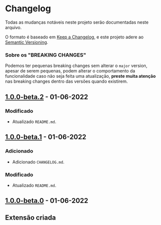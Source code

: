 # Changelog
Todas as mudanças notáveis neste projeto serão documentadas neste arquivo.

O formato é baseado em [Keep a Changelog](https://keepachangelog.com/pt-BR/1.0.0/),
e este projeto adere ao [Semantic Versioning](https://semver.org/spec/v2.0.0.html).

### Sobre os "BREAKING CHANGES"
Podemos ter pequenas breaking changes sem alterar o `major` version, apesar de serem pequenas, podem alterar o comportamento da funcionalidade caso não seja feita uma atualização, **preste muita atenção** nas breaking changes dentro das versões quando existirem.

## [1.0.0-beta.2] - 01-06-2022
### Modificado
- Atualizado `README.md`.

## [1.0.0-beta.1] - 01-06-2022
### Adicionado
- Adicionado `CHANGELOG.md`.

### Modificado
- Atualizado `README.md`.

## [1.0.0-beta.0] - 01-06-2022
## Extensão criada

[1.0.0-beta.2]: https://github.com/bildvitta/analytics/compare/v1.0.0-beta.1...v1.0.0-beta.2?expand=1
[1.0.0-beta.1]: https://github.com/bildvitta/analytics/compare/v1.0.0-beta.0...v1.0.0-beta.1?expand=1
[1.0.0-beta.0]: https://github.com/bildvitta/analytics/releases/tag/v1.0.0-beta.0
